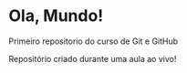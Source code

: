# Ola, Mundo!
 Primeiro repositorio do curso de Git e GitHub

 Repositório criado durante uma aula ao vivo!
